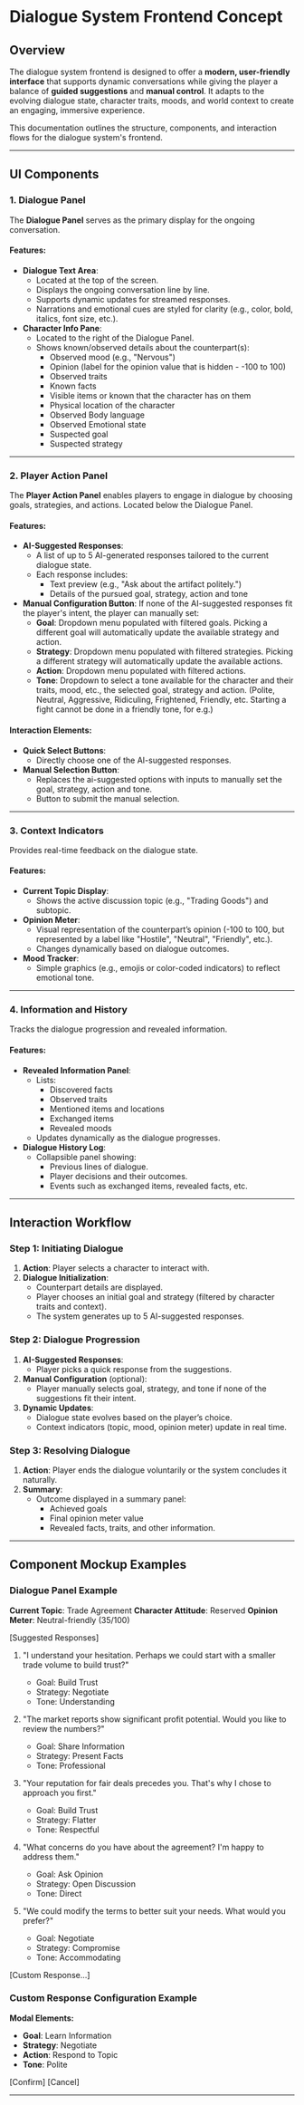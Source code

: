 # Dialogue System Frontend Concept

## Overview
The dialogue system frontend is designed to offer a **modern, user-friendly interface** that supports dynamic conversations while giving the player a balance of **guided suggestions** and **manual control**. It adapts to the evolving dialogue state, character traits, moods, and world context to create an engaging, immersive experience.

This documentation outlines the structure, components, and interaction flows for the dialogue system's frontend.

---

## UI Components

### 1. Dialogue Panel
The **Dialogue Panel** serves as the primary display for the ongoing conversation.

#### **Features**:
- **Dialogue Text Area**:
  - Located at the top of the screen.
  - Displays the ongoing conversation line by line.
  - Supports dynamic updates for streamed responses.
  - Narrations and emotional cues are styled for clarity (e.g., color, bold, italics, font size, etc.).
- **Character Info Pane**:
  - Located to the right of the Dialogue Panel.
  - Shows known/observed details about the counterpart(s):
    - Observed mood (e.g., "Nervous")
    - Opinion (label for the opinion value that is hidden - -100 to 100)
    - Observed traits
    - Known facts
    - Visible items or known that the character has on them
    - Physical location of the character
    - Observed Body language
    - Observed Emotional state
    - Suspected goal
    - Suspected strategy

---

### 2. Player Action Panel
The **Player Action Panel** enables players to engage in dialogue by choosing goals, strategies, and actions.
Located below the Dialogue Panel.

#### **Features**:
- **AI-Suggested Responses**:
  - A list of up to 5 AI-generated responses tailored to the current dialogue state.
  - Each response includes:
    - Text preview (e.g., "Ask about the artifact politely.")
    - Details of the pursued goal, strategy, action and tone
- **Manual Configuration Button**:
  If none of the AI-suggested responses fit the player's intent, the player can manually set:
    - **Goal**: Dropdown menu populated with filtered goals. Picking a different goal will automatically update the available strategy and action.
    - **Strategy**: Dropdown menu populated with filtered strategies. Picking a different strategy will automatically update the available actions.
    - **Action**: Dropdown menu populated with filtered actions.
    - **Tone**: Dropdown to select a tone available for the character and their traits, mood, etc., the selected goal, strategy and action. (Polite, Neutral, Aggressive, Ridiculing, Frightened, Friendly, etc. Starting a fight cannot be done in a friendly tone, for e.g.)

#### **Interaction Elements**:
- **Quick Select Buttons**:
  - Directly choose one of the AI-suggested responses.
- **Manual Selection Button**:
  - Replaces the ai-suggested options with inputs to manually set the goal, strategy, action and tone.
  - Button to submit the manual selection.

---

### 3. Context Indicators
Provides real-time feedback on the dialogue state.

#### **Features**:
- **Current Topic Display**:
  - Shows the active discussion topic (e.g., "Trading Goods") and subtopic.
- **Opinion Meter**:
  - Visual representation of the counterpart’s opinion (-100 to 100, but represented by a label like "Hostile", "Neutral", "Friendly", etc.).
  - Changes dynamically based on dialogue outcomes.
- **Mood Tracker**:
  - Simple graphics (e.g., emojis or color-coded indicators) to reflect emotional tone.

---

### 4. Information and History
Tracks the dialogue progression and revealed information.

#### **Features**:
- **Revealed Information Panel**:
  - Lists:
    - Discovered facts
    - Observed traits
    - Mentioned items and locations
    - Exchanged items
    - Revealed moods
  - Updates dynamically as the dialogue progresses.
- **Dialogue History Log**:
  - Collapsible panel showing:
    - Previous lines of dialogue.
    - Player decisions and their outcomes.
    - Events such as exchanged items, revealed facts, etc.

---

## Interaction Workflow

### Step 1: Initiating Dialogue
1. **Action**: Player selects a character to interact with.
2. **Dialogue Initialization**:
   - Counterpart details are displayed.
   - Player chooses an initial goal and strategy (filtered by character traits and context).
   - The system generates up to 5 AI-suggested responses.

### Step 2: Dialogue Progression
1. **AI-Suggested Responses**:
   - Player picks a quick response from the suggestions.
2. **Manual Configuration** (optional):
   - Player manually selects goal, strategy, and tone if none of the suggestions fit their intent.
3. **Dynamic Updates**:
   - Dialogue state evolves based on the player’s choice.
   - Context indicators (topic, mood, opinion meter) update in real time.

### Step 3: Resolving Dialogue
1. **Action**: Player ends the dialogue voluntarily or the system concludes it naturally.
2. **Summary**:
   - Outcome displayed in a summary panel:
     - Achieved goals
     - Final opinion meter value
     - Revealed facts, traits, and other information.

---

## Component Mockup Examples

### Dialogue Panel Example
**Current Topic**: Trade Agreement
**Character Attitude**: Reserved
**Opinion Meter**: Neutral-friendly (35/100)

[Suggested Responses]
1. "I understand your hesitation. Perhaps we could start with a smaller trade volume to build trust?"
   - Goal: Build Trust
   - Strategy: Negotiate
   - Tone: Understanding

2. "The market reports show significant profit potential. Would you like to review the numbers?"
   - Goal: Share Information
   - Strategy: Present Facts
   - Tone: Professional

3. "Your reputation for fair deals precedes you. That's why I chose to approach you first."
   - Goal: Build Trust
   - Strategy: Flatter
   - Tone: Respectful

4. "What concerns do you have about the agreement? I'm happy to address them."
   - Goal: Ask Opinion
   - Strategy: Open Discussion
   - Tone: Direct

5. "We could modify the terms to better suit your needs. What would you prefer?"
   - Goal: Negotiate
   - Strategy: Compromise
   - Tone: Accommodating

[Custom Response...]


### Custom Response Configuration Example
**Modal Elements:**
- **Goal**: Learn Information
- **Strategy**: Negotiate
- **Action**: Respond to Topic
- **Tone**: Polite

[Confirm] [Cancel]

---